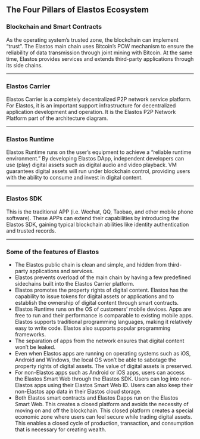## The Four Pillars of Elastos Ecosystem

### Blockchain and Smart Contracts

As the operating system’s trusted zone, the blockchain can implement “trust”. The Elastos main chain uses Bitcoin’s POW mechanism to ensure the reliability of data transmission through joint mining with Bitcoin. At the same time, Elastos provides services and extends third-party applications through its side chains.

---

### Elastos Carrier

Elastos Carrier is a completely decentralized P2P network service platform. For Elastos, it is an important support infrastructure for decentralized application development and operation. It is the Elastos P2P Network Platform part of the architecture diagram.

---

### Elastos Runtime

Elastos Runtime runs on the user’s equipment to achieve a “reliable runtime environment.” By developing Elastos DApp, independent developers can use (play) digital assets such as digital audio and video playback. VM guarantees digital assets will run under blockchain control, providing users with the ability to consume and invest in digital content.

---

### Elastos SDK

This is the traditional APP (i.e. Wechat, QQ, Taobao, and other mobile phone software). These APPs can extend their capabilities by introducing the Elastos SDK, gaining typical blockchain abilities like identity authentication and trusted records.

---

### Some of the features of Elastos

* The Elastos public chain is clean and simple, and hidden from third-party applications and services.
* Elastos prevents overload of the main chain by having a few predefined sidechains built into the Elastos Carrier platform.
* Elastos promotes the property rights of digital content. Elastos has the capability to issue tokens for digital assets or applications and to establish the ownership of digital content  through smart contracts.
* Elastos Runtime runs on the OS of customers’ mobile devices. Apps are free to run and their performance is comparable to existing mobile apps. Elastos supports traditional programming languages, making it relatively easy to write code. Elastos also supports popular programming frameworks.
* The separation of apps from the network ensures that digital content won’t be leaked.
* Even when Elastos apps are running on operating systems such as iOS, Android and Windows, the local OS won’t be able to sabotage the property rights of digital assets. The value of digital assets is preserved.
* For non-Elastos apps such as Android or iOS apps, users can access the Elastos Smart Web through the Elastos SDK. Users can log into non-Elastos apps using their Elastos Smart Web ID. Users can also keep their non-Elastos app data in their Elastos cloud storage.
* Both Elastos smart contracts and Elastos Dapps run on the Elastos Smart Web. This creates a closed platform and avoids the necessity of moving on and off the blockchain. This closed platform creates a special economic zone where users can feel secure while trading digital assets. This enables a closed cycle of production, transaction, and consumption that is necessary for creating wealth. 
